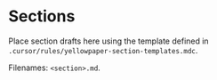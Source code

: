 # Sections

Place section drafts here using the template defined in `.cursor/rules/yellowpaper-section-templates.mdc`.

Filenames: `<section>.md`.
